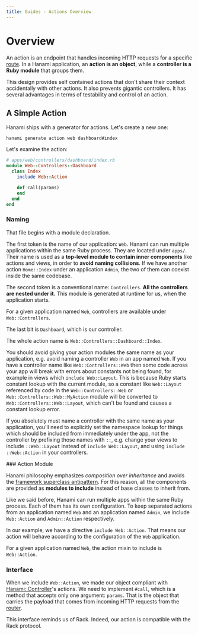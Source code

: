 ```yaml
---
title: Guides - Actions Overview
---
```


# Overview

An action is an endpoint that handles incoming HTTP requests for a specific [route](/guides/routing/overview).
In a Hanami application, an **action is an object**, while a **controller is a Ruby module** that groups them.

This design provides self contained actions that don't share their context accidentally with other actions.  It also prevents gigantic controllers.
It has several advantages in terms of testability and control of an action.

## A Simple Action

Hanami ships with a generator for actions. Let's create a new one:

```shell
hanami generate action web dashboard#index
```

Let's examine the action:

```ruby
# apps/web/controllers/dashboard/index.rb
module Web::Controllers::Dashboard
  class Index
    include Web::Action

    def call(params)
    end
  end
end
```

### Naming

That file begins with a module declaration.

The first token is the name of our application: `Web`.
Hanami can run multiple applications within the same Ruby process.
They are located under `apps/`.
Their name is used as a **top-level module to contain inner components** like actions and views, in order to **avoid naming collisions**.
If we have another action `Home::Index` under an application `Admin`, the two of them can coexist inside the same codebase.

The second token is a conventional name: `Controllers`.
**All the controllers are nested under it.**
This module is generated at runtime for us, when the application starts.

<p class="convention">
  For a given application named <code>Web</code>, controllers are available under <code>Web::Controllers</code>.
</p>

The last bit is `Dashboard`, which is our controller.

The whole action name is `Web::Controllers::Dashboard::Index`.

<p class="warning">
  You should avoid giving your action modules the same name as your application, e.g. avoid naming a controller <code>Web</code> in an app named <code>Web</code>. If you have a controller name like <code>Web::Controllers::Web</code> then some code across your app will break with errors about constants not being found, for example in views which <code>include Web::Layout</code>. This is because Ruby starts constant lookup with the current module, so a constant like <code>Web::Layout</code> referenced by code in the <code>Web::Controllers::Web</code> or <code>Web::Controllers::Web::MyAction</code> module will be converted to <code>Web::Controllers::Web::Layout</code>, which can't be found and causes a constant lookup error.
</p>
<p class="warning">
  If you absolutely must name a controller with the same name as your application, you'll need to explicitly set the namespace lookup for things which should be included from immediately under the app, not the controller by prefixing those names with <code>::</code>, e.g. change your views to include <code>::Web::Layout</code> instead of <code>include Web::Layout</code>, and using <code>include ::Web::Action</code> in your controllers.
</p>

### Action Module

Hanami philosophy emphasizes _composition over inheritance_ and avoids the [framework superclass antipattern](http://michaelfeathers.typepad.com/michael_feathers_blog/2013/01/the-framework-superclass-anti-pattern.html).
For this reason, all the components are provided as **modules to include** instead of base classes to inherit from.

Like we said before, Hanami can run multiple apps within the same Ruby process.
Each of them has its own configuration.
To keep separated actions from an application named `Web` and an application named `Admin`, we include `Web::Action` and `Admin::Action` respectively.

In our example, we have a directive `include Web::Action`.
That means our action will behave according to the configuration of the `Web` application.

<p class="convention">
  For a given application named <code>Web</code>, the action mixin to include is <code>Web::Action</code>.
</p>

### Interface

When we include `Web::Action`, we made our object compliant with [Hanami::Controller](https://github.com/hanami/controller)'s actions.
We need to implement `#call`, which is a method that accepts only one argument: `params`.
That is the object that carries the payload that comes from incoming HTTP requests from the [router](/guides/routing/basic-usage).

This interface reminds us of Rack.
Indeed, our action is compatible with the Rack protocol.
